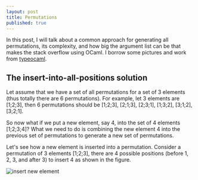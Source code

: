 ```yaml
---
layout: post
title: Permutations
published: true
---
```


In this post, I will talk about a common approach for generating all permutations, its complexity, and how big the argument list can be that makes the stack overflow using OCaml. I borrow some pictures and work from [typeocaml](http://typeocaml.com/2015/05/05/permutation/).

## The insert-into-all-positions solution

Let assume that we have a set of all permutations for a set of 3 elements (thus totally there are 6 permutations). For example, let 3 elements are [1;2;3], then 6 permutations should be [1;2;3], [2;1;3], [2;3;1], [1;3;2], [3;1;2], [3;2;1].

So now what if we put a new element, say 4, into the set of 4 elements [1;2;3;4]? What we need to do is combining the new element 4 into the previous set of permutations to generate a new set of permutations.

Let's see how a new element is inserted into a permutation. Consider a permutation of 3 elements [1;2;3], there are 4 possible positions (before 1, 2, 3, and after 3) to insert 4 as shown in the figure.

![insert new element](http://channgo2203.github.io/permutations/figs/permutations_1.jpg)


